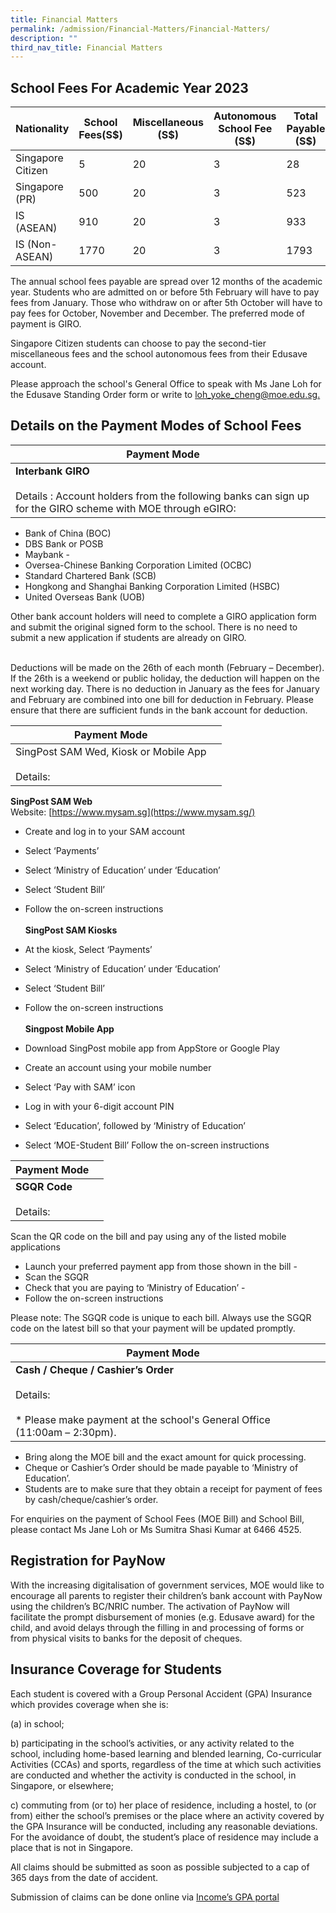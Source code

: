 ```yaml
---
title: Financial Matters
permalink: /admission/Financial-Matters/Financial-Matters/
description: ""
third_nav_title: Financial Matters
---
```

School Fees For Academic Year 2023
----------------------------------



| Nationality | School Fees(S$) | Miscellaneous (S$) | Autonomous School Fee (S$)| Total Payable (S$) |
| -------- | -------- | -------- |  -------- |  -------- |
| Singapore Citizen     | 5     | 20     | 3 | 28
| Singapore (PR) | 500 | 20 | 3 | 523
| IS (ASEAN) | 910 |20 | 3 | 933 |
| IS (Non-ASEAN) | 1770 | 20 | 3 | 1793

The annual school fees payable are spread over 12 months of the academic year. Students who are admitted on or before 5th February will have to pay fees from January. Those who withdraw on or after 5th October will have to pay fees for October, November and December. The preferred mode of payment is GIRO.

  

Singapore Citizen students can choose to pay the second-tier miscellaneous fees and the school autonomous fees from their Edusave account.  
  

Please approach the school's General Office to speak with Ms Jane Loh for the Edusave Standing Order form or write to [loh\_yoke\_cheng@moe.edu.sg.](mailto:loh_yoke_cheng@moe.edu.sg)

Details on the Payment Modes of School Fees 
--------------------------------------------


| Payment Mode | |
| -------- | -------- | 
|<b> Interbank GIRO</b> <br> <br>Details :  Account holders from the following banks can sign up for the GIRO scheme with MOE through eGIRO:  

*   Bank of China (BOC) 
*   DBS Bank or POSB 
*   Maybank -                      
*   Oversea-Chinese Banking Corporation Limited (OCBC) 
*   Standard Chartered Bank (SCB)                      
*   Hongkong and Shanghai Banking Corporation Limited (HSBC)
*   United Overseas Bank (UOB)

Other bank account holders will need to complete a GIRO application form and submit the original signed form to the school. There is no need to submit a new application if students are already on GIRO.

<br> Deductions will be made on the 26th of each month (February – December). If the 26th is a weekend or public holiday, the deduction will happen on the next working day. There is no deduction in January as the fees for January and February are combined into one bill for deduction in February. Please ensure that there are sufficient funds in the bank account for deduction.  



| Payment Mode |  | 
| -------- | -------- | 
| SingPost SAM Wed, Kiosk or Mobile App<br> <br> Details:    | 

<b>SingPost SAM Web</b><br>
Website: [https://www.mysam.sg](https://www.mysam.sg/)  
  

*   Create and log in to your SAM account 
*   Select ‘Payments’ 
*   Select ‘Ministry of Education’ under ‘Education’ 
*   Select ‘Student Bill’ 
*   Follow the on-screen instructions   <br><br>
<b>SingPost SAM Kiosks </b><br>

*   At the kiosk, Select ‘Payments’
*   Select ‘Ministry of Education’ under ‘Education’
*   Select ‘Student Bill’ 
*   Follow the on-screen instructions   <br><br>
<b>Singpost Mobile App   </B>
*   Download SingPost mobile app from AppStore or Google Play 
*   Create an account using your mobile number 
*   Select ‘Pay with SAM’ icon 
*   Log in with your 6-digit account PIN
*   Select ‘Education’, followed by ‘Ministry of Education’
*   Select ‘MOE-Student Bill’ Follow the on-screen instructions

| Payment Mode |  | 
| -------- | -------- | 
|<b>SGQR Code</b> <br><br>Details: | 

Scan the QR code on the bill and pay using any of the listed mobile applications  
*   Launch your preferred payment app from those shown in the bill -
*   Scan the SGQR 
*   Check that you are paying to ‘Ministry of Education’ -                   
*   Follow the on-screen instructions

Please note: The SGQR code is unique to each bill. Always use the SGQR code on the latest bill so that your payment will be updated promptly.

| Payment Mode |  | 
| -------- | -------- | 
|<b>Cash / Cheque / Cashier’s Order</b> <br><br>Details: <br><br>*   Please make payment at the school's General Office (11:00am – 2:30pm).| 


*   Bring along the MOE bill and the exact amount for quick processing. 
*   Cheque or Cashier’s Order should be made payable to ‘Ministry of Education’. 
*   Students are to make sure that they obtain a receipt for payment of fees by cash/cheque/cashier’s order.

For enquiries on the payment of School Fees (MOE Bill) and School Bill, please contact Ms Jane Loh or Ms Sumitra Shasi Kumar at 6466 4525.

Registration for PayNow
-----------------------

With the increasing digitalisation of government services, MOE would like to encourage all parents to register their children’s bank account with PayNow using the children’s BC/NRIC number. The activation of PayNow will facilitate the prompt disbursement of monies (e.g. Edusave award) for the child, and avoid delays through the filling in and processing of forms or from physical visits to banks for the deposit of cheques.

Insurance Coverage for Students
-------------------------------

Each student is covered with a Group Personal Accident (GPA) Insurance which provides coverage when she is:

  

(a) in school;

  

b) participating in the school’s activities, or any activity related to the school, including home-based learning and blended learning, Co-curricular Activities (CCAs) and sports, regardless of the time at which such activities are conducted and whether the activity is conducted in the school, in Singapore, or elsewhere;

  

c) commuting from (or to) her place of residence, including a hostel, to (or from) either the school’s premises or the place where an activity covered by the GPA Insurance will be conducted, including any reasonable deviations. For the avoidance of doubt, the student’s place of residence may include a place that is not in Singapore.

All claims should be submitted as soon as possible subjected to a cap of 365 days from the date 
of accident.

Submission of claims can be done online via [Income’s GPA portal](https://studentgpa.incomegroupins.com.sg/#/)